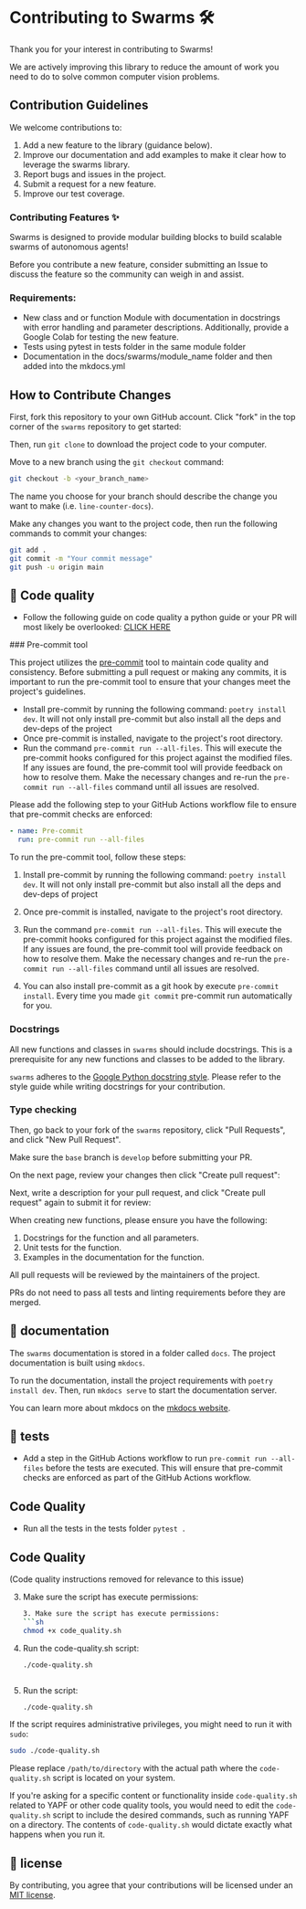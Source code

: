 # Contributing to Swarms 🛠️

Thank you for your interest in contributing to Swarms!

We are actively improving this library to reduce the amount of work you need to do to solve common computer vision problems.

## Contribution Guidelines

We welcome contributions to:

1. Add a new feature to the library (guidance below).
2. Improve our documentation and add examples to make it clear how to leverage the swarms library.
3. Report bugs and issues in the project.
4. Submit a request for a new feature.
5. Improve our test coverage.

### Contributing Features ✨

Swarms is designed to provide modular building blocks to build scalable swarms of autonomous agents!

Before you contribute a new feature, consider submitting an Issue to discuss the feature so the community can weigh in and assist.

### Requirements:
- New class and or function Module with documentation in docstrings with error handling and parameter descriptions. Additionally, provide a Google Colab for testing the new feature.
- Tests using pytest in tests folder in the same module folder
- Documentation in the docs/swarms/module_name folder and then added into the mkdocs.yml


## How to Contribute Changes

First, fork this repository to your own GitHub account. Click "fork" in the top corner of the `swarms` repository to get started:

Then, run `git clone` to download the project code to your computer.

Move to a new branch using the `git checkout` command:

```bash
git checkout -b <your_branch_name>
```

The name you choose for your branch should describe the change you want to make (i.e. `line-counter-docs`).

Make any changes you want to the project code, then run the following commands to commit your changes:

```bash
git add .
git commit -m "Your commit message"
git push -u origin main
```

## 🎨 Code quality
- Follow the following guide on code quality a python guide or your PR will most likely be overlooked: [CLICK HERE](https://google.github.io/styleguide/pyguide.html)



### Pre-commit tool

This project utilizes the [pre-commit](https://pre-commit.com/) tool to maintain code quality and consistency. Before submitting a pull request or making any commits, it is important to run the pre-commit tool to ensure that your changes meet the project's guidelines.


- Install pre-commit by running the following command: `poetry install dev`. It will not only install pre-commit but also install all the deps and dev-deps of the project
- Once pre-commit is installed, navigate to the project's root directory.
- Run the command `pre-commit run --all-files`. This will execute the pre-commit hooks configured for this project against the modified files. If any issues are found, the pre-commit tool will provide feedback on how to resolve them. Make the necessary changes and re-run the `pre-commit run --all-files` command until all issues are resolved.

Please add the following step to your GitHub Actions workflow file to ensure that pre-commit checks are enforced:
```yaml
- name: Pre-commit
  run: pre-commit run --all-files
```

To run the pre-commit tool, follow these steps:

1. Install pre-commit by running the following command: `poetry install dev`. It will not only install pre-commit but also install all the deps and dev-deps of project

2. Once pre-commit is installed, navigate to the project's root directory.

3. Run the command `pre-commit run --all-files`. This will execute the pre-commit hooks configured for this project against the modified files. If any issues are found, the pre-commit tool will provide feedback on how to resolve them. Make the necessary changes and re-run the `pre-commit run --all-files` command until all issues are resolved.

4. You can also install pre-commit as a git hook by execute `pre-commit install`. Every time you made `git commit` pre-commit run automatically for you.


### Docstrings

All new functions and classes in `swarms` should include docstrings. This is a prerequisite for any new functions and classes to be added to the library.

`swarms` adheres to the [Google Python docstring style](https://google.com/google/styleguide/blob/gh-pages/python_style_rules.md#383-functions-and-methods). Please refer to the style guide while writing docstrings for your contribution.

### Type checking

Then, go back to your fork of the `swarms` repository, click "Pull Requests", and click "New Pull Request".

Make sure the `base` branch is `develop` before submitting your PR.

On the next page, review your changes then click "Create pull request":

Next, write a description for your pull request, and click "Create pull request" again to submit it for review:

When creating new functions, please ensure you have the following:

1. Docstrings for the function and all parameters.
2. Unit tests for the function.
3. Examples in the documentation for the function.



All pull requests will be reviewed by the maintainers of the project.

PRs do not need to pass all tests and linting requirements before they are merged.

## 📝 documentation

The `swarms` documentation is stored in a folder called `docs`. The project documentation is built using `mkdocs`.

To run the documentation, install the project requirements with `poetry install dev`. Then, run `mkdocs serve` to start the documentation server.

You can learn more about mkdocs on the [mkdocs website](https://www.mkdocs.org/).

## 🧪 tests

- Add a step in the GitHub Actions workflow to run `pre-commit run --all-files` before the tests are executed. This will ensure that pre-commit checks are enforced as part of the GitHub Actions workflow.

## Code Quality
- Run all the tests in the tests folder
   ```pytest .```
   
## Code Quality
(Code quality instructions removed for relevance to this issue)

3. Make sure the script has execute permissions:
   ```sh
   3. Make sure the script has execute permissions:
   ```sh
   chmod +x code_quality.sh
   ```

4. Run the code-quality.sh script: 
   ```sh
   ./code-quality.sh
   ```
   ```

4. Run the script:
   ```sh
   ./code-quality.sh
   ```
   
If the script requires administrative privileges, you might need to run it with `sudo`:
```sh
sudo ./code-quality.sh
```

Please replace `/path/to/directory` with the actual path where the `code-quality.sh` script is located on your system.

If you're asking for a specific content or functionality inside `code-quality.sh` related to YAPF or other code quality tools, you would need to edit the `code-quality.sh` script to include the desired commands, such as running YAPF on a directory. The contents of `code-quality.sh` would dictate exactly what happens when you run it.


## 📄 license

By contributing, you agree that your contributions will be licensed under an [MIT license](https://github.com/kyegomez/swarms/blob/develop/LICENSE.md).